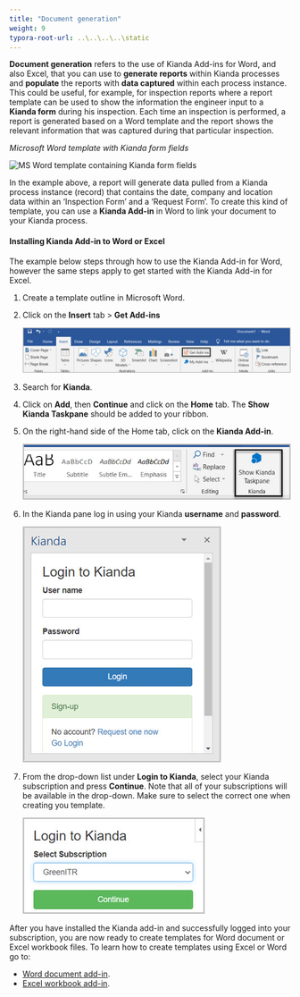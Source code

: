 ```yaml
---
title: "Document generation"
weight: 9
typora-root-url: ..\..\..\..\static
---
```


**Document generation** refers to the use of Kianda Add-ins for Word, and also Excel, that you can use to **generate reports** within Kianda processes and **populate** the reports with **data captured** within each process instance. This could be useful, for example, for inspection reports where a report template can be used to show the information the engineer input to a **Kianda form** during his inspection. Each time an inspection is performed, a report is generated based on a Word template and the report shows the relevant information that was captured during that particular inspection.

*Microsoft Word template with Kianda form fields*

![MS Word template containing Kianda form fields](https://academy.kianda.com/wp-content/uploads/2022/04/word-template.gif)

In the example above, a report will generate data pulled from a Kianda process instance (record) that contains the date, company and location data within an ‘Inspection Form’ and a ‘Request Form’. To create this kind of template, you can use a **Kianda Add-in** in Word to link your document to your Kianda process.

#### Installing Kianda Add-in to Word or Excel

The example below steps through how to use the Kianda Add-in for Word, however the same steps apply to get started with the Kianda Add-in for Excel.

1. Create a template outline in Microsoft Word.

2. Click on the **Insert** tab > **Get Add-ins**

   ![Get add-ins](/images/word-get-add-in.jpg)

3. Search for **Kianda**.

4. Click on **Add**, then **Continue** and click on the **Home** tab. The **Show Kianda Taskpane** should be added to your ribbon.

5. On the right-hand side of the Home tab, click on the **Kianda Add-in**.

   ![Kianda button in word](/images/word-kianda-add-in-button.jpg)

6. In the Kianda pane log in using your Kianda **username** and **password**.

   ![Kianda add-in login](/images/kianda-add-in-login.jpg)

7. From the drop-down list under **Login to Kianda**, select your Kianda subscription and press **Continue**. Note that all of your subscriptions will be available in the drop-down. Make sure to select the correct one when creating you template.

   ![Kianda add-in subscription selection](/images/kianda-add-in-select.jpg)

After you have installed the Kianda add-in and successfully logged into your subscription, you are now ready to create templates for Word document or Excel workbook files. To learn how to create templates using Excel or Word go to:

- [Word document add-in](/docs/platform/document-generation/word-document-add-in/).
- [Excel workbook add-in](/docs/platform/document-generation/excel-workbook-add-in/).

